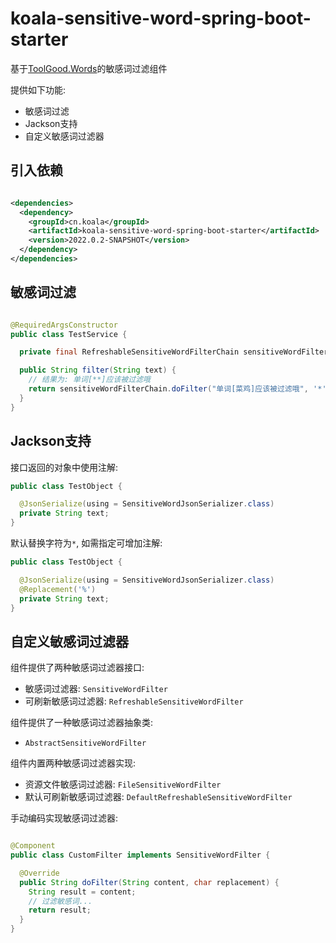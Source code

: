 # koala-sensitive-word-spring-boot-starter

基于[ToolGood.Words](https://github.com/toolgood/ToolGood.Words)的敏感词过滤组件

提供如下功能:

- 敏感词过滤
- Jackson支持
- 自定义敏感词过滤器

## 引入依赖

```xml

<dependencies>
  <dependency>
    <groupId>cn.koala</groupId>
    <artifactId>koala-sensitive-word-spring-boot-starter</artifactId>
    <version>2022.0.2-SNAPSHOT</version>
  </dependency>
</dependencies>
```

## 敏感词过滤

```java

@RequiredArgsConstructor
public class TestService {

  private final RefreshableSensitiveWordFilterChain sensitiveWordFilterChain;

  public String filter(String text) {
    // 结果为: 单词[**]应该被过滤哦
    return sensitiveWordFilterChain.doFilter("单词[菜鸡]应该被过滤哦", '*');
  }
}
```

## Jackson支持

接口返回的对象中使用注解:

```java
public class TestObject {

  @JsonSerialize(using = SensitiveWordJsonSerializer.class)
  private String text;
}
```

默认替换字符为`*`, 如需指定可增加注解:

```java
public class TestObject {

  @JsonSerialize(using = SensitiveWordJsonSerializer.class)
  @Replacement('%')
  private String text;
}
```

## 自定义敏感词过滤器

组件提供了两种敏感词过滤器接口:

- 敏感词过滤器: `SensitiveWordFilter`
- 可刷新敏感词过滤器: `RefreshableSensitiveWordFilter`

组件提供了一种敏感词过滤器抽象类:

- `AbstractSensitiveWordFilter`

组件内置两种敏感词过滤器实现:

- 资源文件敏感词过滤器: `FileSensitiveWordFilter`
- 默认可刷新敏感词过滤器: `DefaultRefreshableSensitiveWordFilter`

手动编码实现敏感词过滤器:

```java

@Component
public class CustomFilter implements SensitiveWordFilter {

  @Override
  public String doFilter(String content, char replacement) {
    String result = content;
    // 过滤敏感词...
    return result;
  }
}
```